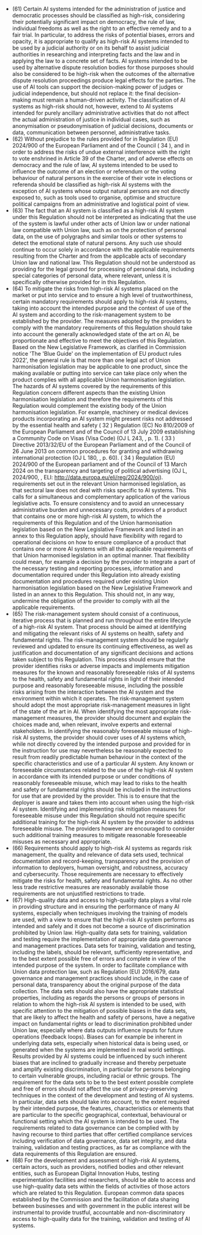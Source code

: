 - (61) Certain  AI  systems  intended  for  the  administration  of  justice  and  democratic  processes  should  be  classified  as high-risk, considering their potentially significant impact on democracy, the rule of  law, individual freedoms as well as the right to an effective remedy and to a fair trial. In particular, to address the risks of potential biases, errors and opacity, it is appropriate to qualify as high-risk AI systems intended to be used by a judicial authority or on its behalf to assist judicial authorities in researching and interpreting facts and the law and in applying the law to a concrete set of facts. AI systems intended to be used by alternative dispute resolution bodies for  those purposes should also be considered to be high-risk when the outcomes of the alternative dispute resolution proceedings produce legal effects for  the parties. The use of AI tools can support the decision-making power of judges or judicial independence, but should  not  replace  it:  the  final  decision-making  must  remain  a  human-driven  activity.  The  classification  of  AI systems as high-risk should not, however, extend to AI systems intended for purely ancillary administrative activities that do not affect the actual administration of justice in individual cases, such as anonymisation or pseudonymisation of judicial decisions, documents or data, communication between personnel, administrative tasks.
- (62) Without  prejudice  to  the  rules  provided  for  in  Regulation  (EU)  2024/900  of  the  European  Parliament  and  of  the Council ( 34 ),  and  in  order  to  address  the  risks  of  undue  external  interference  with  the  right  to  vote  enshrined  in Article 39 of the Charter, and of adverse effects on democracy and the rule of law, AI systems intended to be used to influence  the  outcome  of an  election  or  referendum  or  the  voting  behaviour  of  natural  persons  in  the  exercise  of their  vote  in  elections  or  referenda  should  be  classified  as  high-risk  AI  systems  with  the  exception  of  AI  systems whose  output  natural  persons  are  not  directly  exposed  to,  such  as  tools  used  to  organise,  optimise  and  structure political  campaigns  from  an  administrative  and  logistical  point  of  view.
- (63) The fact that an AI system is classified as a high-risk AI system under  this Regulation should not be interpreted as indicating that the use of the system is lawful under other acts of Union law or under national law compatible with Union law, such as on the protection of personal data, on the use of polygraphs and similar tools or other systems to detect the emotional state of natural persons. Any such use should continue to occur solely in accordance with the applicable  requirements  resulting  from  the  Charter  and  from  the  applicable  acts  of  secondary  Union  law  and national law. This Regulation should not be understood as providing for the legal ground for processing of personal data, including special categories of personal data, where relevant, unless it is specifically otherwise provided for in this  Regulation.
- (64) To mitigate the risks from high-risk AI systems placed on the market or put into service and to ensure a high level of trustworthiness,  certain  mandatory  requirements  should  apply  to  high-risk  AI  systems,  taking  into  account  the intended  purpose  and  the  context  of  use  of  the  AI  system  and  according  to  the  risk-management  system  to  be established by the provider. The measures adopted by the providers to comply with the mandatory requirements of this  Regulation  should  take  into  account  the  generally  acknowledged  state  of  the  art  on  AI,  be  proportionate  and effective  to  meet  the  objectives  of  this  Regulation.  Based  on  the  New  Legislative  Framework,  as  clarified  in Commission  notice  'The  'Blue  Guide'  on  the  implementation  of  EU  product  rules  2022',  the  general  rule  is  that more  than  one  legal  act  of  Union  harmonisation  legislation  may  be  applicable  to  one  product,  since  the  making available  or  putting  into  service  can  take  place  only  when  the  product  complies  with  all  applicable  Union harmonisation  legislation.  The  hazards  of  AI  systems  covered  by  the  requirements  of  this  Regulation  concern different aspects than the existing Union harmonisation legislation and therefore the requirements of this Regulation would complement the existing body of  the Union  harmonisation  legislation.  For  example,  machinery or  medical devices  products  incorporating  an  AI  system  might  present  risks  not  addressed  by  the  essential  health  and  safety
( 32 ) Regulation (EC) No 810/2009 of the European Parliament and of the Council of 13 July 2009 establishing a Community Code on Visas  (Visa  Code)  (OJ  L  243,  ,  p.  1).
( 33 ) Directive  2013/32/EU  of  the  European  Parliament  and  of  the  Council  of  26  June  2013  on  common procedures  for  granting and withdrawing international  protection  (OJ  L  180,  ,  p.  60).
( 34 ) Regulation (EU) 2024/900 of the European parliament and of the Council of 13 March 2024 on the transparency and targeting of political  advertising  (OJ  L,  2024/900,  ,  ELI:  http://data.europa.eu/eli/reg/2024/900/oj).
requirements  set  out  in  the  relevant  Union  harmonised  legislation,  as  that  sectoral  law  does  not  deal  with  risks specific to AI systems. This calls for a simultaneous and complementary application of the various legislative acts. To ensure consistency and to avoid an unnecessary administrative burden and unnecessary costs, providers of a product that  contains  one  or  more  high-risk  AI  system,  to  which  the  requirements  of  this  Regulation  and  of  the  Union harmonisation legislation based on the New Legislative Framework and listed in an annex to this Regulation apply, should have flexibility with regard to operational decisions on how to ensure compliance of a product that contains one  or  more  AI  systems  with  all  the  applicable  requirements  of  that  Union  harmonised  legislation  in  an  optimal manner.  That  flexibility  could  mean,  for  example  a  decision  by  the  provider  to  integrate  a  part  of  the  necessary testing and reporting processes, information and documentation required under this Regulation into already existing documentation  and  procedures  required  under  existing  Union  harmonisation  legislation  based  on  the  New Legislative  Framework  and  listed  in  an  annex  to  this  Regulation.  This  should  not,  in  any  way,  undermine  the obligation  of  the  provider  to  comply  with  all  the  applicable  requirements.
- (65) The risk-management system should consist of a continuous, iterative process that is planned and run throughout the entire lifecycle of a high-risk AI system. That process should be aimed at identifying and mitigating the relevant risks  of  AI  systems  on  health,  safety  and  fundamental  rights.  The  risk-management  system  should  be  regularly reviewed  and  updated  to  ensure  its  continuing  effectiveness,  as  well  as  justification  and  documentation  of  any significant  decisions  and  actions  taken  subject  to  this  Regulation.  This  process  should  ensure  that  the  provider identifies  risks  or  adverse  impacts  and  implements  mitigation  measures  for  the  known  and  reasonably  foreseeable risks  of  AI  systems  to  the  health,  safety  and  fundamental  rights  in  light  of  their  intended  purpose  and  reasonably foreseeable  misuse,  including  the  possible  risks  arising  from  the  interaction  between  the  AI  system  and  the environment within which it operates. The risk-management system should adopt the most appropriate risk-management  measures  in  light  of the state of the  art  in  AI.  When  identifying  the  most  appropriate risk-management  measures,  the  provider  should  document  and  explain  the  choices  made  and,  when  relevant, involve experts and external stakeholders. In identifying the reasonably foreseeable misuse of high-risk AI systems, the  provider  should  cover  uses  of  AI  systems  which,  while  not  directly  covered  by  the  intended  purpose  and provided  for  in  the  instruction  for  use  may  nevertheless  be  reasonably  expected  to  result  from  readily  predictable human  behaviour  in  the  context  of  the  specific  characteristics  and  use  of  a  particular  AI  system.  Any  known  or foreseeable circumstances related to the use of  the high-risk AI system in accordance with its intended purpose or under conditions of reasonably foreseeable misuse, which may lead to risks to the health and safety or fundamental rights  should  be  included  in  the  instructions  for  use  that  are  provided  by  the  provider.  This  is  to  ensure  that  the deployer  is  aware  and  takes  them  into  account  when  using  the  high-risk  AI  system.  Identifying and  implementing risk mitigation measures for foreseeable misuse under this Regulation should not require specific additional training for the high-risk AI system by the provider to address foreseeable misuse. The providers however are encouraged to consider such additional training measures to mitigate reasonable foreseeable misuses as necessary and appropriate.
- (66) Requirements should apply to high-risk AI systems as regards  risk management, the quality and relevance of data sets used, technical documentation and record-keeping, transparency and the provision of information to deployers, human  oversight,  and  robustness,  accuracy  and  cybersecurity.  Those  requirements  are  necessary  to  effectively mitigate the risks for health, safety and fundamental rights. As no other less trade restrictive measures are reasonably available  those  requirements  are  not  unjustified  restrictions  to  trade.
- (67) High-quality  data  and  access  to  high-quality  data  plays  a  vital  role  in  providing  structure  and  in  ensuring  the performance of many AI systems, especially when techniques involving the training of models are used, with a view to  ensure  that  the  high-risk  AI  system  performs  as  intended  and  safely  and  it  does  not  become  a  source  of discrimination  prohibited  by  Union  law.  High-quality  data  sets  for  training,  validation  and  testing  require  the implementation  of  appropriate  data  governance  and  management  practices.  Data  sets  for  training,  validation  and testing,  including  the  labels,  should  be  relevant,  sufficiently  representative,  and  to  the  best  extent  possible  free  of errors and complete in view of the intended purpose of the system. In order to facilitate compliance with Union data protection  law,  such  as  Regulation  (EU)  2016/679,  data  governance  and  management  practices  should  include,  in the case of personal data, transparency about the original purpose of the data collection. The data sets should also have the appropriate statistical properties, including as regards the persons or groups of persons in relation to whom the high-risk AI system is intended to be used, with specific attention to the mitigation of possible biases in the data sets, that are likely to affect the health and safety of persons, have a negative impact on fundamental rights or lead to discrimination  prohibited  under  Union  law,  especially  where  data  outputs  influence  inputs  for  future  operations
(feedback loops). Biases can for example be inherent in underlying data sets, especially when historical data is being used, or generated when the systems are implemented in real world settings. Results provided by AI systems could be influenced by such inherent biases that are inclined to gradually increase and thereby perpetuate and amplify existing discrimination,  in particular  for  persons  belonging  to  certain  vulnerable  groups,  including  racial  or  ethnic  groups. The requirement for the data sets to be to the best extent possible complete and free of errors should not affect the use of privacy-preserving techniques in the context of the development and testing of AI systems. In particular, data sets  should  take  into  account,  to  the  extent  required  by  their  intended  purpose,  the  features,  characteristics  or elements that are particular  to the specific geographical, contextual, behavioural or functional setting which the AI system is intended to be used. The requirements related to data governance can be complied with by having recourse to  third  parties  that offer  certified  compliance services  including verification of data governance, data set integrity, and data training, validation and testing practices, as far as compliance with the data requirements of this Regulation are  ensured.
- (68) For  the  development and assessment of high-risk AI systems, certain actors, such as providers, notified bodies and other relevant entities, such as European Digital Innovation Hubs, testing experimentation facilities and researchers, should be able to access and use high-quality data sets within the fields of activities of those actors which are related to this Regulation. European common data spaces established by the Commission and the facilitation of data sharing between businesses and with government in the public interest will be instrumental to provide trustful, accountable and  non-discriminatory  access  to  high-quality  data  for  the  training,  validation  and  testing  of  AI  systems.  